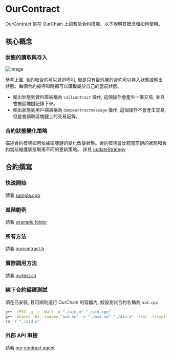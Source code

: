 # OurContract

OurContract 是在 OurChain 上的智能合约模塊。以下說明其概念和如何使用。

## 核心概念

### 狀態的讀取與存入

![image](https://github.com/leon123858/OurChain/assets/56253942/f29f5eef-297a-4574-8275-cc3c1ae455ef)

參考上圖, 合約和合約可以遞迴呼叫, 但是只有最外層的合約可以存入狀態或輸出狀態。每個合約被呼叫時都可以讀取屬於自己的當前狀態。

- 輸出狀態到資料庫被稱為 `callcontract` 操作, 這個操作會產生一筆交易, 並且會被區塊鏈記錄下來。
- 輸出狀態到用戶端被稱為 `dumpcontractmessage` 操作, 這個操作不會產生交易, 但是會讀取區塊鏈上的交易記錄。

### 合約狀態變化策略

描述合約模塊如何依據區塊鏈的變化改變狀態。合約模塊會比較當前鏈的狀態和合約當前維護狀態取用不同的更新策略。
詳見 [updateStrategy](../src/contract/updateStrategy.h)

## 合約撰寫

### 快速開始

請看 [sample.cpp](../sample.cpp)

### 進階範例

請看 [example folder](../example/)

### 所有方法

請看 [ourcontract.h](../src/contract/ourcontract.h)

### 實際調用方法

請看 [mytest.sh](../mytest.sh)

### 線下合約編譯測試

須在已安裝, 且可順利運行 OurChain 的容器內, 假設測試合約名稱為 `aid.cpp`

```sh
g++ -fPIC -g -c -Wall -o "./aid.o" "./aid.cpp"
g++ -shared -Wl,-soname,"aid.so" -o "./aid.so" "./aid.o" -lssl -lcrypto
rm -f "./aid.o"
```

### 外部 API 串接

請看 [our contract agent](https://github.com/leon123858/go-aid)




